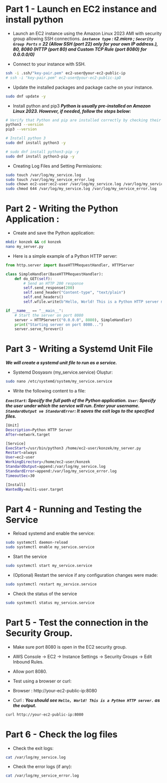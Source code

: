 # Part 1 - Launch en EC2 instance and install python

- Launch an EC2 instance using the Amazon Linux 2023 AMI with security group allowing SSH connections.
***`instance type` : t2.micro ; `Security Group Ports` = 22 (Allow SSH (port 22) only for your own IP address.), 80, 8080 (HTTP (port 80) and Custom TCP Rule (port 8080) for 0.0.0.0/0)***

- Connect to your instance with SSH.

```bash (pwd :/home/ec2-user)
ssh -i .ssh/"key-pair.pem" ec2-user@your-ec2-public-ip
# ssh -i "key-pair.pem" ec2-user@your-ec2-public-ipD
```

- Update the installed packages and package cache on your instance.

```bash (pwd :/home/ec2-user)
sudo dnf update -y
```

- Install python and pip3 ***Python is usually pre-installed on Amazon Linux 2023. However, if needed, follow the steps below:***

```bash (pwd :/home/ec2-user)
# Verify that Python and pip are installed correctly by checking their versions.
python3 --version
pip3 --version

# Install python 3
sudo dnf install python3 -y

# sudo dnf install python3-pip -y
sudo dnf install python3-pip -y
```

- Creating Log Files and Setting Permissions:

```bash (pwd : home/ec2-user)
sudo touch /var/log/my_service.log
sudo touch /var/log/my_service_error.log
sudo chown ec2-user:ec2-user /var/log/my_service.log /var/log/my_service_error.log
sudo chmod 644 /var/log/my_service.log /var/log/my_service_error.log
```

# Part 2 - Writing the Python Application :

- Create and save the Python application:

```bash (pwd :/home/ec2-user)
mkdir konzek && cd konzek
nano my_server.py
```

- Here is a simple example of a Python HTTP server:

```py   (my_server.py)
from http.server import BaseHTTPRequestHandler, HTTPServer

class SimpleHandler(BaseHTTPRequestHandler):
    def do_GET(self):
        # Send an HTTP 200 response
        self.send_response(200)
        self.send_header("Content-type", "text/plain")
        self.end_headers()
        self.wfile.write(b"Hello, World! This is a Python HTTP server made by Alparslan.")

if __name__ == "__main__":
    # Start the server on port 8080
    server = HTTPServer(("0.0.0.0", 8080), SimpleHandler)
    print("Starting server on port 8080...")
    server.serve_forever()
```

# Part 3 - Writing a Systemd Unit File

***We will create a systemd unit file to run as a service.***

- Systemd Dosyasını (my_service.service) Oluştur:

```bash (pwd : home-ec2-user)
sudo nano /etc/systemd/system/my_service.service
```

- Write the following content to a file:

***`ExecStart`: Specify the full path of the Python application.***
***`User`: Specify the user under which the service will run. Enter your username.***
***`StandardOutput ve StandardError`: It saves the exit logs to the specified files.***

```sh   (my_service.service)
[Unit]
Description=Python HTTP Server
After=network.target

[Service]
ExecStart=/usr/bin/python3 /home/ec2-user/konzek/my_server.py
Restart=always
User=ec2-user
WorkingDirectory=/home/ec2-user/konzek
StandardOutput=append:/var/log/my_service.log
StandardError=append:/var/log/my_service_error.log
TimeoutSec=30

[Install]
WantedBy=multi-user.target
```

# Part 4 -  Running and Testing the Service

- Reload systemd and enable the service:

```bash (pwd :/home/ec2-user)
sudo systemctl daemon-reload
sudo systemctl enable my_service.service
```

- Start the service

```bash (pwd :/home/ec2-user)
sudo systemctl start my_service.service
```

- (Optional) Restart the service if any configuration changes were made:

```bash (pwd :/home/ec2-user)
sudo systemctl restart my_service.service
```

- Check the status of the service

```bash (pwd :/home/ec2-user)
sudo systemctl status my_service.service
```

# Part 5 - Test the connection in the Security Group.

- Make sure port 8080 is open in the EC2 security group.

- AWS Console → EC2 → Instance Settings → Security Groups → Edit Inbound Rules.

- Allow port 8080.

- Test using a browser or curl:

- Browser : http://your-ec2-public-ip:8080

- Curl    : ***You should see `Hello, World! This is a Python HTTP server.` as the output.***

``` bash
curl http://your-ec2-public-ip:8080
```

# Part 6 - Check the log files

- Check the exit logs:

```bash (pwd :/home/ec2-user)
cat /var/log/my_service.log
```

- Check the error logs (if any):

```bash (pwd :/home/ec2-user)
cat /var/log/my_service_error.log
```
